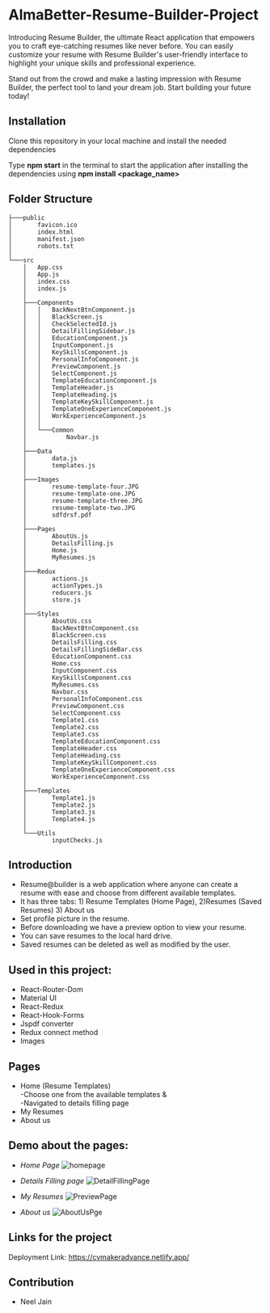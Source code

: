 # AlmaBetter-Resume-Builder-Project

Introducing Resume Builder, the ultimate React application that empowers you to craft eye-catching resumes like never before. You can easily customize your resume with Resume Builder's user-friendly interface to highlight your unique skills and professional experience.

Stand out from the crowd and make a lasting impression with Resume Builder, the perfect tool to land your dream job. Start building your future today!

## Installation

Clone this repository in your local machine and install the needed dependencies

Type **npm start** in the terminal to start the application after installing the dependencies using **npm install <package_name>**

## Folder Structure
```
├───public
│       favicon.ico
│       index.html
│       manifest.json
│       robots.txt
│
└───src
    │   App.css
    │   App.js
    │   index.css
    │   index.js
    │
    ├───Components
    │   │   BackNextBtnComponent.js
    │   │   BlackScreen.js
    │   │   CheckSelectedId.js
    │   │   DetailFillingSidebar.js
    │   │   EducationComponent.js
    │   │   InputComponent.js
    │   │   KeySkillsComponent.js
    │   │   PersonalInfoComponent.js
    │   │   PreviewComponent.js
    │   │   SelectComponent.js
    │   │   TemplateEducationComponent.js
    │   │   TemplateHeader.js
    │   │   TemplateHeading.js
    │   │   TemplateKeySkillComponent.js
    │   │   TemplateOneExperienceComponent.js
    │   │   WorkExperienceComponent.js
    │   │
    │   └───Common
    │           Navbar.js
    │
    ├───Data
    │       data.js
    │       templates.js
    │
    ├───Images
    │       resume-template-four.JPG
    │       resume-template-one.JPG
    │       resume-template-three.JPG
    │       resume-template-two.JPG
    │       sdfdrsf.pdf
    │
    ├───Pages
    │       AboutUs.js
    │       DetailsFilling.js
    │       Home.js
    │       MyResumes.js
    │
    ├───Redux
    │       actions.js
    │       actionTypes.js
    │       reducers.js
    │       store.js
    │
    ├───Styles
    │       AboutUs.css
    │       BackNextBtnComponent.css
    │       BlackScreen.css
    │       DetailsFilling.css
    │       DetailsFillingSideBar.css
    │       EducationComponent.css
    │       Home.css
    │       InputComponent.css
    │       KeySkillsComponent.css
    │       MyResumes.css
    │       Navbar.css
    │       PersonalInfoComponent.css
    │       PreviewComponent.css
    │       SelectComponent.css
    │       Template1.css
    │       Template2.css
    │       Template3.css
    │       TemplateEducationComponent.css
    │       TemplateHeader.css
    │       TemplateHeading.css
    │       TemplateKeySkillComponent.css
    │       TemplateOneExperienceComponent.css
    │       WorkExperienceComponent.css
    │
    ├───Templates
    │       Template1.js
    │       Template2.js
    │       Template3.js
    │       Template4.js
    │
    └───Utils
            inputChecks.js
```

## Introduction
* Resume@builder is a web application where anyone can create a resume with ease and choose from different available templates.
* It has three tabs: 1) Resume Templates (Home Page), 2)Resumes (Saved Resumes) 3) About us 
* Set profile picture in the resume.
* Before downloading we have a preview option to view your resume.
* You can save resumes to the local hard drive.
* Saved resumes can be deleted as well as modified by the user.

## Used in this project:
* React-Router-Dom
* Material UI
* React-Redux
* React-Hook-Forms
* Jspdf converter
* Redux connect method
* Images

## Pages
* Home (Resume Templates) <br/> -Choose one from the available templates &amp; <br/> -Navigated to details filling page 
* My Resumes
* About us

## Demo about the pages:
-  *Home Page*
![homepage](https://github.com/neelarmstrong33/AlmaBetter-Resume-Builder-Project/assets/128790940/6f13da71-5a6d-4126-a835-8fe42756a05a)

- *Details Filling page*
![DetailFillingPage](https://github.com/neelarmstrong33/AlmaBetter-Resume-Builder-Project/assets/128790940/d442dcf0-e894-4896-a778-98c6ad65b6b1)

- *My Resumes*
![PreviewPage](https://github.com/neelarmstrong33/AlmaBetter-Resume-Builder-Project/assets/128790940/852a2fff-05b1-407c-8143-1d30fc379cca)

- *About us*
![AboutUsPge](https://github.com/neelarmstrong33/AlmaBetter-Resume-Builder-Project/assets/128790940/5d609cb5-4703-4179-84b1-6eff2a2d6cd3)

## Links for the project

Deployment Link: https://cvmakeradvance.netlify.app/
## Contribution

- Neel Jain
